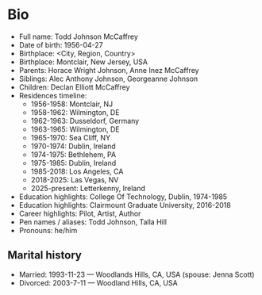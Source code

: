 # Bio

- Full name: Todd Johnson McCaffrey
- Date of birth: 1956-04-27
- Birthplace: <City, Region, Country>
- Birthplace: Montclair, New Jersey, USA
- Parents: Horace Wright Johnson, Anne Inez McCaffrey
- Siblings: Alec Anthony Johnson, Georgeanne Johnson
- Children: Declan Elliott McCaffrey
- Residences timeline:
  - 1956-1958: Montclair, NJ
  - 1958-1962: Wilmington, DE
  - 1962-1963: Dusseldorf, Germany
  - 1963-1965: Wilmington, DE
  - 1965-1970: Sea Cliff, NY
  - 1970-1974: Dublin, Ireland
  - 1974-1975: Bethlehem, PA
  - 1975-1985: Dublin, Ireland
  - 1985-2018: Los Angeles, CA
  - 2018-2025: Las Vegas, NV
  - 2025-present: Letterkenny, Ireland
- Education highlights: College Of Technology, Dublin, 1974-1985
- Education highlights: Clairmount Graduate University, 2016-2018
- Career highlights: Pilot, Artist, Author
- Pen names / aliases: Todd Johnson, Talla Hill
- Pronouns: he/him

## Marital history
- Married: 1993-11-23 — Woodlands Hills, CA, USA (spouse: Jenna Scott)
- Divorced: 2003-7-11 — Woodland Hills, CA, USA

